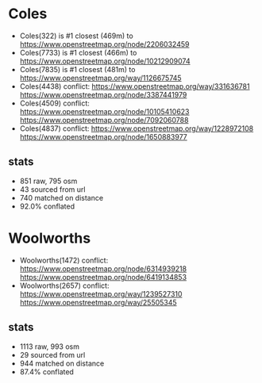 # Coles
- Coles(322) is #1 closest (469m) to https://www.openstreetmap.org/node/2206032459
- Coles(7733) is #1 closest (466m) to https://www.openstreetmap.org/node/10212909074
- Coles(7835) is #1 closest (481m) to https://www.openstreetmap.org/way/1126675745
- Coles(4438) conflict: https://www.openstreetmap.org/way/331636781 https://www.openstreetmap.org/node/3387441979
- Coles(4509) conflict: https://www.openstreetmap.org/node/10105410623 https://www.openstreetmap.org/node/7092060788
- Coles(4837) conflict: https://www.openstreetmap.org/way/1228972108 https://www.openstreetmap.org/node/1650883977
## stats
- 851 raw, 795 osm
- 43 sourced from url
- 740 matched on distance
- 92.0% conflated

# Woolworths
- Woolworths(1472) conflict: https://www.openstreetmap.org/node/6314939218 https://www.openstreetmap.org/node/6419134853
- Woolworths(2657) conflict: https://www.openstreetmap.org/way/1239527310 https://www.openstreetmap.org/way/25505345
## stats
- 1113 raw, 993 osm
- 29 sourced from url
- 944 matched on distance
- 87.4% conflated

